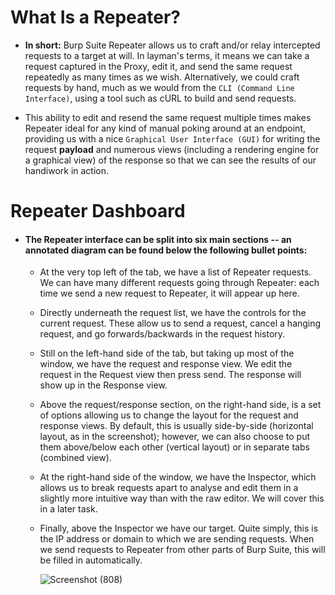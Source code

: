 # What Is a Repeater?

- **In short:** Burp Suite Repeater allows us to craft and/or relay intercepted requests to a target at will. In layman's terms, it means we can take a request captured in the Proxy, edit it, and send the same request repeatedly as many times as we wish. Alternatively, we could craft requests by hand, much as we would from the `CLI (Command Line Interface)`, using a tool such as cURL to build and send requests.

- This ability to edit and resend the same request multiple times makes Repeater ideal for any kind of manual poking around at an endpoint, providing us with a nice `Graphical User Interface (GUI)` for writing the request **payload** and numerous views (including a rendering engine for a graphical view) of the response so that we can see the results of our handiwork in action. 

# Repeater Dashboard

- #### The Repeater interface can be split into **six** main sections -- an annotated diagram can be found below the following bullet points:

    - At the very top left of the tab, we have a list of Repeater requests. We can have many different requests going through Repeater: each time we send a new request to Repeater, it will appear up here.

    - Directly underneath the request list, we have the controls for the current request. These allow us to send a request, cancel a hanging request, and go forwards/backwards in the request history.
    
    - Still on the left-hand side of the tab, but taking up most of the window, we have the request and response view. We edit the request in the Request view then press send. The response will show up in the Response view.
    
    - Above the request/response section, on the right-hand side, is a set of options allowing us to change the layout for the request and response views. By default, this is usually side-by-side (horizontal layout, as in the screenshot); however, we can also choose to put them above/below each other (vertical layout) or in separate tabs (combined view).
    
    - At the right-hand side of the window, we have the Inspector, which allows us to break requests apart to analyse and edit them in a slightly more intuitive way than with the raw editor. We will cover this in a later task.
    
    - Finally, above the Inspector we have our target. Quite simply, this is the IP address or domain to which we are sending requests. When we send requests to Repeater from other parts of Burp Suite, this will be filled in automatically.

        ![Screenshot (808)](https://user-images.githubusercontent.com/63872951/182324981-3450bbd5-257d-4bbd-84a5-dbd3e172d3e8.png)

